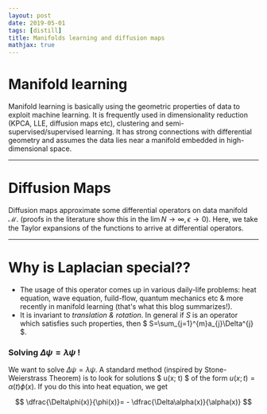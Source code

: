 ```yaml
---
layout: post
date: 2019-05-01
tags: [distill]
title: Manifolds learning and diffusion maps
mathjax: true
---
```


# Manifold learning

Manifold learning is basically using the geometric properties of data to exploit machine learning. It is frequently used in dimensionality reduction (KPCA, LLE, diffusion maps etc), clustering and semi-supervised/supervised learning. It has strong connections with differential geometry and assumes the data lies near a manifold embedded in high-dimensional space. 

---

# Diffusion Maps
Diffusion maps approximate some differential operators on data manifold $\mathcal{M}$. (proofs in the literature show this in the $\lim N\rightarrow \infty, \epsilon \rightarrow 0$). Here, we take the Taylor expansions of the functions to arrive at differential operators.

---

# Why is Laplacian special??

* The usage of this operator comes up in various daily-life problems: heat equation, wave equation, fuild-flow, quantum mechanics etc & more recently in manifold learning (that's what this blog summarizes!).
* It is invariant to *translation  & rotation*. In general if $S$ is an operator which satisfies such properties, then $ S=\sum_{j=1}^{m}a_{j}\Delta^{j} $.

### Solving $\Delta\psi=\lambda\psi$ !
We want to solve $\Delta\psi=\lambda\psi$. A standard method (inspired by Stone-Weierstrass Theorem) is to look for solutions
$ u(x; t) $ of the form $u(x; t) = \alpha(t)\phi(x)$. If you do this into heat equation, we get

$$ \dfrac{\Delta\phi(x)}{\phi(x)}= - \dfrac{\Delta\alpha(x)}{\alpha(x)} $$